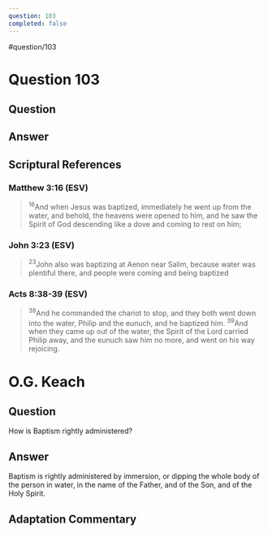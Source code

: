 ```yaml
---
question: 103
completed: false
---
```

#question/103
# Question 103

## Question


## Answer


## Scriptural References
### Matthew 3:16 (ESV)
> <sup>16</sup>And when Jesus was baptized, immediately he went up from the water, and behold, the heavens were opened to him, and he saw the Spirit of God descending like a dove and coming to rest on him;

### John 3:23 (ESV)
> <sup>23</sup>John also was baptizing at Aenon near Salim, because water was plentiful there, and people were coming and being baptized

### Acts 8:38-39 (ESV)
> <sup>38</sup>And he commanded the chariot to stop, and they both went down into the water, Philip and the eunuch, and he baptized him.
> <sup>39</sup>And when they came up out of the water, the Spirit of the Lord carried Philip away, and the eunuch saw him no more, and went on his way rejoicing.

# O.G. Keach
## Question
How is Baptism rightly administered?

## Answer
Baptism is rightly administered by immersion, or dipping the whole body of the person in water, in the name of the Father, and of the Son, and of the Holy Spirit.

## Adaptation Commentary
